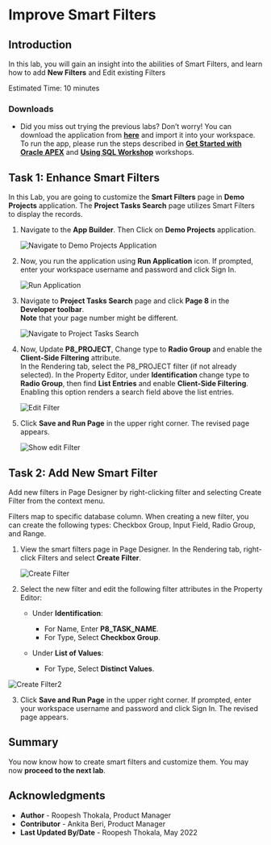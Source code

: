 # Improve Smart Filters

## Introduction
In this lab, you will gain an insight into the abilities of Smart Filters, and learn how to add **New Filters** and Edit existing Filters

Estimated Time: 10 minutes


### Downloads

- Did you miss out trying the previous labs? Don’t worry! You can download the application from **[here](files/demo-projects3.sql)** and import it into your workspace. To run the app, please run the steps described in **[Get Started with Oracle APEX](https://apexapps.oracle.com/pls/apex/r/dbpm/livelabs/run-workshop?p210_wid=3509)** and **[Using SQL Workshop](https://apexapps.oracle.com/pls/apex/r/dbpm/livelabs/run-workshop?p210_wid=3524)** workshops.

## Task 1: Enhance Smart Filters

In this Lab, you are going to customize the **Smart Filters** page in **Demo Projects** application.
The **Project Tasks Search** page utilizes Smart Filters to display the records.

1. Navigate to the **App Builder**. Then Click on **Demo Projects** application.

    ![Navigate to Demo Projects Application](./images/select-projects-app.png " ")

2. Now, you run the application using **Run Application** icon. If prompted, enter your workspace username and password and click Sign In.

    ![Run Application](images/run-application.png " ")

3. Navigate to **Project Tasks Search** page and click **Page 8** in the **Developer toolbar**.      
**Note** that your page number might be different.

    ![Navigate to Project Tasks Search](images/navigate-to-page8.png " ")

4. Now, Update **P8\_PROJECT**, Change type to **Radio Group** and enable the **Client-Side Filtering** attribute.  
   In the Rendering tab, select the P8_PROJECT filter (if not already selected).
   In the Property Editor, under **Identification** change type to **Radio Group**, then find **List Entries** and enable **Client-Side Filtering**. Enabling this option renders a search field above the list entries.

    ![Edit Filter](images/edit-filter1.png " ")

5. Click **Save and Run Page** in the upper right corner.
The revised page appears.

    ![Show edit Filter](images/show-edit-filter1.png " ")


## Task 2: Add New Smart Filter

Add new filters in Page Designer by right-clicking filter and selecting Create Filter from the context menu.

Filters map to specific database column. When creating a new filter, you can create the following types: Checkbox Group, Input Field, Radio Group, and Range.

1. View the smart filters page in Page Designer. In the Rendering tab, right-click Filters and select **Create Filter**.

    ![Create Filter](images/create-filter.png " ")

2. Select the new filter and edit the following filter attributes in the Property Editor:
    - Under **Identification**:
      - For Name, Enter **P8\_TASK_NAME**.
      - For Type,  Select **Checkbox Group**.

    - Under **List of Values**:
      - For Type, Select **Distinct Values**.

  ![Create Filter2](images/create-filter1.png " ")

3. Click **Save and Run Page** in the upper right corner. If prompted, enter your workspace username and password and click Sign In.
The revised page appears.

## Summary

You now know how to create smart filters and customize them. You may now **proceed to the next lab**.

## Acknowledgments

- **Author** - Roopesh Thokala, Product Manager
- **Contributor** - Ankita Beri, Product Manager
- **Last Updated By/Date** - Roopesh Thokala, May 2022
